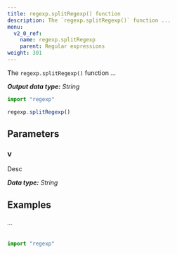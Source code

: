 ```yaml
---
title: regexp.splitRegexp() function
description: The `regexp.splitRegexp()` function ...
menu:
  v2_0_ref:
    name: regexp.splitRegexp
    parent: Regular expressions
weight: 301
---
```


The `regexp.splitRegexp()` function ...

_**Output data type:** String_

```js
import "regexp"

regexp.splitRegexp()
```

## Parameters

### v
Desc

_**Data type:** String_

## Examples

###### ...
```js
import "regexp"

```
